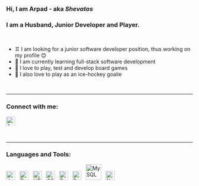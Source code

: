 ### Hi, I am **Arpad** - aka _Shevatos_

### I am a Husband, Junior Developer and Player.

<br />

- ♊ I am looking for a junior software developer position, thus working on my profile 😊
- 🌱 I am currently learning full-stack software development
- 🎲 I love to play, test and develop board games
- 🐧 I also love to play as an ice-hockey goalie

<br />

---

### Connect with me:

[<img alt='Arpad Lonstak | LinkedIn' width='24px' src='https://cdn-icons.flaticon.com/png/512/3536/premium/3536569.png?token=exp=1635944099~hmac=2fa8eebdcd9ea925579221aaa421b233' />]([linkedin] "Arpad Lonstak | LinkedIn")

<br />

---

### Languages and Tools:

<img alt='JavaScript' width='24px' src='https://cdn-icons-png.flaticon.com/512/5968/5968292.png' /> &nbsp;
<img alt='TypeScript' width='24px' src='https://cdn-icons-png.flaticon.com/512/5968/5968381.png' /> &nbsp;
<img alt='HTML' width='24px' src='https://cdn-icons-png.flaticon.com/512/732/732212.png' /> &nbsp;
<img alt='CSS' width='24px' src='https://cdn-icons-png.flaticon.com/512/732/732190.png' /> &nbsp;
<img alt='React' width='24px' src='https://cdn4.iconfinder.com/data/icons/logos-3/600/React.js_logo-512.png' /> &nbsp;
<img alt='Redux' width='24px' src='https://cdn.worldvectorlogo.com/logos/redux.svg' /> &nbsp;
<img alt='MySQL' width='42px' src='https://www.mysql.com/common/logos/logo-mysql-170x115.png' /> &nbsp;
<img alt='Node-js' width='24px' src='https://seeklogo.com/images/N/nodejs-logo-FBE122E377-seeklogo.com.png' />

<br />

[linkedin]: https://www.linkedin.com/in/arpad-lonstak-41055b11a

<!---
Shevatos/Shevatos is a ✨ special ✨ repository because its `README.md` (this file) appears on your GitHub profile.
You can click the Preview link to take a look at your changes.
--->
